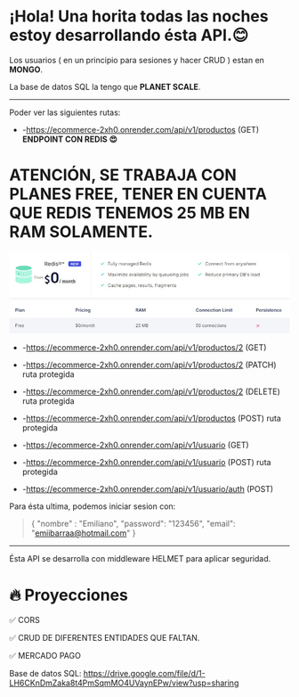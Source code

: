 # **¡Hola!** Una horita todas las noches estoy desarrollando ésta API.😊

Los usuarios ( en un principio para sesiones y hacer CRUD ) estan en **MONGO**. 

La base de datos SQL la tengo que **PLANET SCALE**.

- - - 
Poder ver las siguientes rutas:
- -https://ecommerce-2xh0.onrender.com/api/v1/productos (GET) **ENDPOINT CON REDIS 😍**
 # ATENCIÓN, SE TRABAJA CON PLANES FREE, TENER EN CUENTA QUE REDIS TENEMOS 25 MB EN RAM SOLAMENTE.
 ![Image text](https://github.com/emiibarra6/ecommerce/blob/main/assetsReadme/redisPlan.jpg)
- -https://ecommerce-2xh0.onrender.com/api/v1/productos/2 (GET)
- -https://ecommerce-2xh0.onrender.com/api/v1/productos/2 (PATCH) ruta protegida
- -https://ecommerce-2xh0.onrender.com/api/v1/productos/2 (DELETE) ruta protegida
- -https://ecommerce-2xh0.onrender.com/api/v1/productos (POST) ruta protegida

- -https://ecommerce-2xh0.onrender.com/api/v1/usuario (GET)
- -https://ecommerce-2xh0.onrender.com/api/v1/usuario (POST) ruta protegida 
- -https://ecommerce-2xh0.onrender.com/api/v1/usuario/auth (POST)

Para ésta ultima, podemos iniciar sesion con:

> {
    "nombre" : "Emiliano",
    "password": "123456",
    "email": "emiibarraa@hotmail.com"
}

- - - 

Ésta API se desarrolla con middleware HELMET para aplicar seguridad.

# 🔥 Proyecciones 

✅ CORS

✅ CRUD DE DIFERENTES ENTIDADES QUE FALTAN.

✅ MERCADO PAGO


Base de datos SQL: https://drive.google.com/file/d/1-LH6CKnDmZaka8t4PmSqmMO4UVaynEPw/view?usp=sharing
